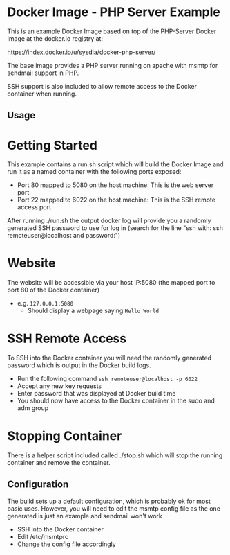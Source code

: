 Docker Image - PHP Server Example
======================================

This is an example Docker Image based on top of the PHP-Server Docker Image at the docker.io registry at:

https://index.docker.io/u/sysdia/docker-php-server/

The base image provides a PHP server running on apache with msmtp for sendmail support in PHP.

SSH support is also included to allow remote access to the Docker container when running.

Usage
------

# Getting Started

This example contains a run.sh script which will build the Docker Image and run it as a named container with the following ports exposed:

* Port 80 mapped to 5080 on the host machine: This is the web server port
* Port 22 mapped to 6022 on the host machine: This is the SSH remote access port

After running ./run.sh the output docker log will provide you a randomly generated SSH password to use for log in (search for the line "ssh with: ssh remoteuser@localhost and password:")

# Website

The website will be accessible via your host IP:5080 (the mapped port to port 80 of the Docker container)

* e.g. ```127.0.0.1:5080```
    * Should display a webpage saying ```Hello World```

# SSH Remote Access

To SSH into the Docker container you will need the randomly generated password which is output in the Docker build logs.

* Run the following command ```ssh remoteuser@localhost -p 6022```
* Accept any new key requests
* Enter password that was displayed at Docker build time
* You should now have access to the Docker container in the sudo and adm group

# Stopping Container

There is a helper script included called ./stop.sh which will stop the running container and remove the container.

Configuration
--------------

The build sets up a default configuration, which is probably ok for most basic uses. However, you will need to edit the msmtp config file as the one generated is just an example and sendmail won't work

* SSH into the Docker container
* Edit /etc/msmtprc
* Change the config file accordingly
